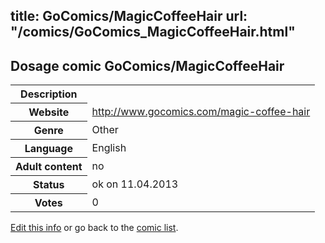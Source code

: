 title: GoComics/MagicCoffeeHair
url: "/comics/GoComics_MagicCoffeeHair.html"
---
Dosage comic GoComics/MagicCoffeeHair
-----------------------------------------

<table class="comicinfo">
<tr>
<th>Description</th><td></td>
</tr>
<tr>
<th>Website</th><td><a href="http://www.gocomics.com/magic-coffee-hair">http://www.gocomics.com/magic-coffee-hair</a></td>
</tr>
<tr>
<th>Genre</th><td>Other</td>
</tr>
<tr>
<th>Language</th><td>English</td>
</tr>
<tr>
<th>Adult content</th><td>no</td>
</tr>
<tr>
<th>Status</th><td>ok on 11.04.2013</td>
</tr>
<tr>
<th>Votes</th><td>0</div></td>
</tr>
</table>

[Edit this info](/comics/GoComics_MagicCoffeeHair_edit.html) or go back to the [comic list](../comic-index.html).
